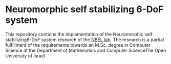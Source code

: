 # Neuromorphic self stabilizing 6-DoF system
This repository contains the implementation of the Neuromorphic self stabilizing6-DoF system research of the [NBEL lab](http://nbel-lab.com/).
The research is a partial fulfillment of the requirements towards an M.Sc. degree in Computer Science at the Department of Mathematics and Computer ScienceThe Open University of Israel